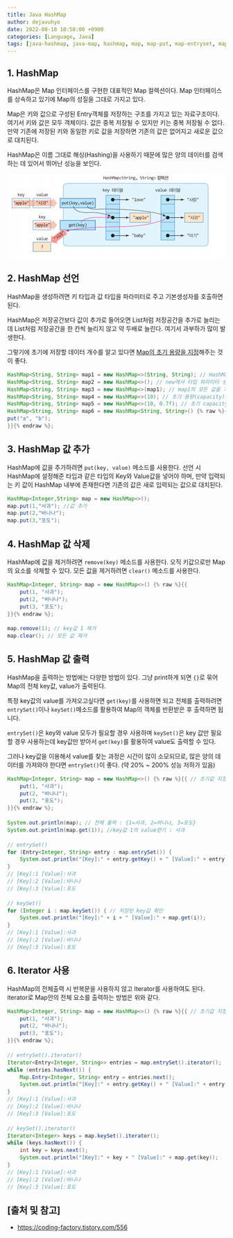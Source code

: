 ```yaml
---
title: Java HashMap
author: dejavuhyo
date: 2022-08-18 10:50:00 +0900
categories: [Language, Java]
tags: [java-hashmap, java-map, hashmap, map, map-put, map-entryset, map-keyset, 자바-hashmap, 자바-map, hashmap-선언, hashmap-값-추가, hashmap-값-삭제, hashmap-값-출력]
---
```


## 1. HashMap
HashMap은 Map 인터페이스를 구현한 대표적인 Map 컬렉션이다. Map 인터페이스를 상속하고 있기에 Map의 성질을 그대로 가지고 있다.

Map은 키와 값으로 구성된 Entry객체를 저장하는 구조를 가지고 있는 자료구조이다. 여기서 키와 값은 모두 객체이다. 값은 중복 저장될 수 있지만 키는 중복 저장될 수 없다. 만약 기존에 저장된 키와 동일한 키로 값을 저장하면 기존의 값은 없어지고 새로운 값으로 대치된다.

HashMap은 이름 그대로 해싱(Hashing)을 사용하기 때문에 많은 양의 데이터를 검색하는 데 있어서 뛰어난 성능을 보인다.

![java-hashmap](/assets/img/2022-08-18-java-hashmap/java-hashmap.png)

## 2. HashMap 선언
HashMap을 생성하려면 키 타입과 값 타입을 파라미터로 주고 기본생성자를 호출하면 된다.

HashMap은 저장공간보다 값이 추가로 들어오면 List처럼 저장공간을 추가로 늘리는데 List처럼 저장공간을 한 칸씩 늘리지 않고 약 두배로 늘린다. 여기서 과부하가 많이 발생한다.

그렇기에 초기에 저장할 데이터 개수를 알고 있다면 [Map의 초기 용량을 지정](https://d2.naver.com/helloworld/831311)해주는 것이 좋다.

```java
HashMap<String, String> map1 = new HashMap<>(String, String); // HashMap생성
HashMap<String, String> map2 = new HashMap<>(); // new에서 타입 파라미터 생략가능
HashMap<String, String> map3 = new HashMap<>(map1); // map1의 모든 값을 가진 HashMap생성
HashMap<String, String> map4 = new HashMap<>(10); // 초기 용량(capacity)지정
HashMap<String, String> map5 = new HashMap<>(10, 0.7f); // 초기 capacity, load factor 지정
HashMap<String, String> map6 = new HashMap<String, String>() {% raw %}{{ // 초기값 지정
put("a", "b");
}}{% endraw %};
```

## 3. HashMap 값 추가
HashMap에 값을 추가하려면 `put(key, value)` 메소드를 사용한다. 선언 시 HashMap에 설정해준 타입과 같은 타입의 Key와 Value값을 넣어야 하며, 만약 입력되는 키 값이 HashMap 내부에 존재한다면 기존의 값은 새로 입력되는 값으로 대치된다.

```java
HashMap<Integer,String> map = new HashMap<>();
map.put(1,"사과"); //값 추가
map.put(2,"바나나");
map.put(3,"포도");
```

## 4. HashMap 값 삭제
HashMap에 값을 제거하려면 `remove(key)` 메소드를 사용한다. 오직 키값으로만 Map의 요소를 삭제할 수 있다. 모든 값을 제거하려면 `clear()` 메소드를 사용한다.

```java
HashMap<Integer, String> map = new HashMap<>() {% raw %}{{
    put(1, "사과");
    put(2, "바나나");
    put(3, "포도");
}}{% endraw %};

map.remove(1); // key값 1 제거
map.clear(); // 모든 값 제거
```

## 5. HashMap 값 출력
HashMap을 출력하는 방법에는 다양한 방법이 있다. 그냥 print하게 되면 `{}`로 묶어 Map의 전체 key값, value가 출력된다.

특정 key값의 value를 가져오고싶다면 `get(key)`를 사용하면 되고 전체를 출력하려면 `entrySet()`이나 `keySet()`메소드를 활용하여 Map의 객체를 반환받은 후 출력하면 됩니다.

`entrySet()`은 key와 value 모두가 필요할 경우 사용하며 `keySet()`은 key 값만 필요할 경우 사용하는데 key값만 받아서 `get(key)`를 활용하여 value도 출력할 수 있다.

그러나 key값을 이용해서 value를 찾는 과정은 시간이 많이 소모되므로, 많은 양의 데이터를 가져와야 한다면 `entrySet()`이 좋다. (약 20% ~ 200% 성능 저하가 있음)

```java
HashMap<Integer, String> map = new HashMap<>() {% raw %}{{ // 초기값 지정
    put(1, "사과");
    put(2, "바나나");
    put(3, "포도");
}}{% endraw %};

System.out.println(map); // 전체 출력 : {1=사과, 2=바나나, 3=포도}
System.out.println(map.get(1)); //key값 1의 value얻기 : 사과

// entrySet()
for (Entry<Integer, String> entry : map.entrySet()) {
    System.out.println("[Key]:" + entry.getKey() + " [Value]:" + entry.getValue());
}
// [Key]:1 [Value]:사과
// [Key]:2 [Value]:바나나
// [Key]:3 [Value]:포도

// keySet()
for (Integer i : map.keySet()) { // 저장된 key값 확인
    System.out.println("[Key]:" + i + " [Value]:" + map.get(i));
}
// [Key]:1 [Value]:사과
// [Key]:2 [Value]:바나나
// [Key]:3 [Value]:포도
```

## 6. Iterator 사용
HashMap의 전체출력 시 반복문을 사용하지 않고 Iterator를 사용하여도 된다. iterator로 Map안의 전체 요소를 출력하는 방법은 위와 같다.

```java
HashMap<Integer, String> map = new HashMap<>() {% raw %}{{ // 초기값 지정
    put(1, "사과");
    put(2, "바나나");
    put(3, "포도");
}}{% endraw %};

// entrySet().iterator()
Iterator<Entry<Integer, String>> entries = map.entrySet().iterator();
while (entries.hasNext()) {
    Map.Entry<Integer, String> entry = entries.next();
    System.out.println("[Key]:" + entry.getKey() + " [Value]:" + entry.getValue());
}
// [Key]:1 [Value]:사과
// [Key]:2 [Value]:바나나
// [Key]:3 [Value]:포도

// keySet().iterator()
Iterator<Integer> keys = map.keySet().iterator();
while (keys.hasNext()) {
    int key = keys.next();
    System.out.println("[Key]:" + key + " [Value]:" + map.get(key));
}
// [Key]:1 [Value]:사과
// [Key]:2 [Value]:바나나
// [Key]:3 [Value]:포도
```

## [출처 및 참고]
* <https://coding-factory.tistory.com/556>
